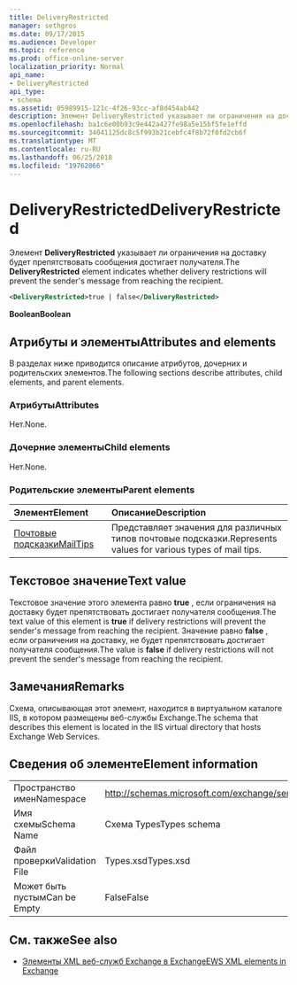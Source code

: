 ```yaml
---
title: DeliveryRestricted
manager: sethgros
ms.date: 09/17/2015
ms.audience: Developer
ms.topic: reference
ms.prod: office-online-server
localization_priority: Normal
api_name:
- DeliveryRestricted
api_type:
- schema
ms.assetid: 05989915-121c-4f26-93cc-af8d454ab442
description: Элемент DeliveryRestricted указывает ли ограничения на доставку будет препятствовать сообщения достигает получателя.
ms.openlocfilehash: ba1c6e00b93c9e442a427fe98a5e15bf5fe1effd
ms.sourcegitcommit: 34041125dc8c5f993b21cebfc4f8b72f0fd2cb6f
ms.translationtype: MT
ms.contentlocale: ru-RU
ms.lasthandoff: 06/25/2018
ms.locfileid: "19762066"
---
```

# <a name="deliveryrestricted"></a><span data-ttu-id="db70d-103">DeliveryRestricted</span><span class="sxs-lookup"><span data-stu-id="db70d-103">DeliveryRestricted</span></span>

<span data-ttu-id="db70d-104">Элемент **DeliveryRestricted** указывает ли ограничения на доставку будет препятствовать сообщения достигает получателя.</span><span class="sxs-lookup"><span data-stu-id="db70d-104">The **DeliveryRestricted** element indicates whether delivery restrictions will prevent the sender's message from reaching the recipient.</span></span> 
  
```XML
<DeliveryRestricted>true | false</DeliveryRestricted>
```

 <span data-ttu-id="db70d-105">**Boolean**</span><span class="sxs-lookup"><span data-stu-id="db70d-105">**Boolean**</span></span>
## <a name="attributes-and-elements"></a><span data-ttu-id="db70d-106">Атрибуты и элементы</span><span class="sxs-lookup"><span data-stu-id="db70d-106">Attributes and elements</span></span>

<span data-ttu-id="db70d-107">В разделах ниже приводится описание атрибутов, дочерних и родительских элементов.</span><span class="sxs-lookup"><span data-stu-id="db70d-107">The following sections describe attributes, child elements, and parent elements.</span></span>
  
### <a name="attributes"></a><span data-ttu-id="db70d-108">Атрибуты</span><span class="sxs-lookup"><span data-stu-id="db70d-108">Attributes</span></span>

<span data-ttu-id="db70d-109">Нет.</span><span class="sxs-lookup"><span data-stu-id="db70d-109">None.</span></span>
  
### <a name="child-elements"></a><span data-ttu-id="db70d-110">Дочерние элементы</span><span class="sxs-lookup"><span data-stu-id="db70d-110">Child elements</span></span>

<span data-ttu-id="db70d-111">Нет.</span><span class="sxs-lookup"><span data-stu-id="db70d-111">None.</span></span>
  
### <a name="parent-elements"></a><span data-ttu-id="db70d-112">Родительские элементы</span><span class="sxs-lookup"><span data-stu-id="db70d-112">Parent elements</span></span>

|<span data-ttu-id="db70d-113">**Элемент**</span><span class="sxs-lookup"><span data-stu-id="db70d-113">**Element**</span></span>|<span data-ttu-id="db70d-114">**Описание**</span><span class="sxs-lookup"><span data-stu-id="db70d-114">**Description**</span></span>|
|:-----|:-----|
|[<span data-ttu-id="db70d-115">Почтовые подсказки</span><span class="sxs-lookup"><span data-stu-id="db70d-115">MailTips</span></span>](mailtips.md) <br/> |<span data-ttu-id="db70d-116">Представляет значения для различных типов почтовые подсказки.</span><span class="sxs-lookup"><span data-stu-id="db70d-116">Represents values for various types of mail tips.</span></span>  <br/> |
   
## <a name="text-value"></a><span data-ttu-id="db70d-117">Текстовое значение</span><span class="sxs-lookup"><span data-stu-id="db70d-117">Text value</span></span>

<span data-ttu-id="db70d-118">Текстовое значение этого элемента равно **true** , если ограничения на доставку будет препятствовать достигает получателя сообщения.</span><span class="sxs-lookup"><span data-stu-id="db70d-118">The text value of this element is **true** if delivery restrictions will prevent the sender's message from reaching the recipient.</span></span> <span data-ttu-id="db70d-119">Значение равно **false** , если ограничения на доставку, не будет препятствовать достигает получателя сообщения.</span><span class="sxs-lookup"><span data-stu-id="db70d-119">The value is **false** if delivery restrictions will not prevent the sender's message from reaching the recipient.</span></span> 
  
## <a name="remarks"></a><span data-ttu-id="db70d-120">Замечания</span><span class="sxs-lookup"><span data-stu-id="db70d-120">Remarks</span></span>

<span data-ttu-id="db70d-121">Схема, описывающая этот элемент, находится в виртуальном каталоге IIS, в котором размещены веб-службы Exchange.</span><span class="sxs-lookup"><span data-stu-id="db70d-121">The schema that describes this element is located in the IIS virtual directory that hosts Exchange Web Services.</span></span>
  
## <a name="element-information"></a><span data-ttu-id="db70d-122">Сведения об элементе</span><span class="sxs-lookup"><span data-stu-id="db70d-122">Element information</span></span>

|||
|:-----|:-----|
|<span data-ttu-id="db70d-123">Пространство имен</span><span class="sxs-lookup"><span data-stu-id="db70d-123">Namespace</span></span>  <br/> |http://schemas.microsoft.com/exchange/services/2006/types  <br/> |
|<span data-ttu-id="db70d-124">Имя схемы</span><span class="sxs-lookup"><span data-stu-id="db70d-124">Schema Name</span></span>  <br/> |<span data-ttu-id="db70d-125">Схема Types</span><span class="sxs-lookup"><span data-stu-id="db70d-125">Types schema</span></span>  <br/> |
|<span data-ttu-id="db70d-126">Файл проверки</span><span class="sxs-lookup"><span data-stu-id="db70d-126">Validation File</span></span>  <br/> |<span data-ttu-id="db70d-127">Types.xsd</span><span class="sxs-lookup"><span data-stu-id="db70d-127">Types.xsd</span></span>  <br/> |
|<span data-ttu-id="db70d-128">Может быть пустым</span><span class="sxs-lookup"><span data-stu-id="db70d-128">Can be Empty</span></span>  <br/> |<span data-ttu-id="db70d-129">False</span><span class="sxs-lookup"><span data-stu-id="db70d-129">False</span></span>  <br/> |
   
## <a name="see-also"></a><span data-ttu-id="db70d-130">См. также</span><span class="sxs-lookup"><span data-stu-id="db70d-130">See also</span></span>

- [<span data-ttu-id="db70d-131">Элементы XML веб-служб Exchange в Exchange</span><span class="sxs-lookup"><span data-stu-id="db70d-131">EWS XML elements in Exchange</span></span>](ews-xml-elements-in-exchange.md)

